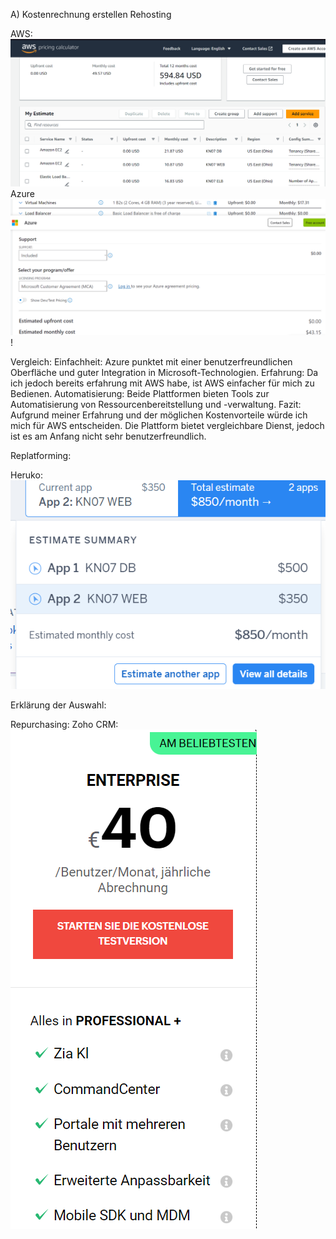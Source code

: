 A) Kostenrechnung erstellen
Rehosting

AWS:
![Alt text](AWS-KN07-Abgabe1.png)
Azure
![Alt text](image.png)!

Vergleich:
Einfachheit: Azure punktet mit einer benutzerfreundlichen Oberfläche und guter Integration in Microsoft-Technologien.
Erfahrung: Da ich jedoch bereits erfahrung mit AWS habe, ist AWS einfacher für mich zu Bedienen.
Automatisierung: Beide Plattformen bieten Tools zur Automatisierung von Ressourcenbereitstellung und -verwaltung.
Fazit:
Aufgrund meiner Erfahrung und der möglichen Kostenvorteile würde ich mich für AWS entscheiden. Die Plattform bietet vergleichbare Dienst, jedoch ist es am Anfang nicht sehr benutzerfreundlich.

Replatforming:

Heruko:
![Alt text](image-2.png)

Erklärung der Auswahl:

Repurchasing: Zoho CRM:
![Alt text](image-3.png)